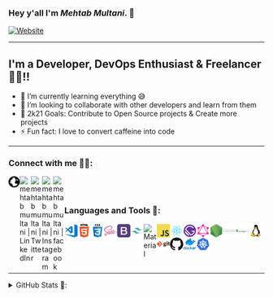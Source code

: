 ### Hey y'all I'm _**Mehtab Multani**_. 👋

[![Website](https://img.shields.io/website?label=mehtabmultani.ml&style=for-the-badge&url=https%3A%2F%2Fcodestackr.com)](https://mehtabmultani.ml)

---

## I'm a **Developer**, **DevOps** Enthusiast & **Freelancer** 👨‍💻!!

- 🌱 I’m currently learning everything 😅
- 👯 I’m looking to collaborate with other developers and learn from them
- 🥅 2k21 Goals: Contribute to Open Source projects & Create more projects
- ⚡ Fun fact: I love to convert caffeine into code

---

### **Connect with me** 🏄‍♂️:

[<img align="left" alt="mehtabmultani.ml" width="22px" src="https://raw.githubusercontent.com/iconic/open-iconic/master/svg/globe.svg" />][website]
[<img align="left" alt="mehtab multani | LinkedIn" width="22px" src="https://cdn.jsdelivr.net/npm/simple-icons@v3/icons/linkedin.svg" />][linkedin]
[<img align="left" alt="mehtab multani | Twitter" width="22px" src="https://cdn.jsdelivr.net/npm/simple-icons@v3/icons/twitter.svg" />][twitter]
[<img align="left" alt="mehtab multani | Instagram" width="22px" src="https://cdn.jsdelivr.net/npm/simple-icons@v3/icons/instagram.svg" />][instagram]
[<img align="left" alt="mehtab multani | facebook" width="22px" src="https://cdn.jsdelivr.net/npm/simple-icons@v3/icons/facebook.svg" />][facebook]

<br/>
<br/>

### **Languages and Tools** 🔰:

[<img align="left" alt="Visual Studio Code" width="26px" src="https://raw.githubusercontent.com/github/explore/80688e429a7d4ef2fca1e82350fe8e3517d3494d/topics/visual-studio-code/visual-studio-code.png" />][vscode]
[<img align="left" alt="HTML5" width="26px" src="https://raw.githubusercontent.com/github/explore/80688e429a7d4ef2fca1e82350fe8e3517d3494d/topics/html/html.png" />][html]
[<img align="left" alt="CSS3" width="26px" src="https://raw.githubusercontent.com/github/explore/80688e429a7d4ef2fca1e82350fe8e3517d3494d/topics/css/css.png" />][css]
[<img align="left" alt="Sass" width="26px" src="https://raw.githubusercontent.com/github/explore/80688e429a7d4ef2fca1e82350fe8e3517d3494d/topics/sass/sass.png" />][sass]
[<img align="left" alt="Bootstrap" width="26px" src="https://raw.githubusercontent.com/github/explore/80688e429a7d4ef2fca1e82350fe8e3517d3494d/topics/bootstrap/bootstrap.png" />][bootstrap]
[<img align="left" alt="Tailwindcss" width="26px" src="https://raw.githubusercontent.com/github/explore/80688e429a7d4ef2fca1e82350fe8e3517d3494d/topics/tailwind/tailwind.png" />][tailwind]
[<img align="left" alt="Material" width="26px" src="https://material-ui.com/static/logo.png" />][material]
[<img align="left" alt="JavaScript" width="26px" src="https://raw.githubusercontent.com/github/explore/80688e429a7d4ef2fca1e82350fe8e3517d3494d/topics/javascript/javascript.png" />][javascript]
[<img align="left" alt="React" width="26px" src="https://raw.githubusercontent.com/github/explore/80688e429a7d4ef2fca1e82350fe8e3517d3494d/topics/react/react.png" />][react]
[<img align="left" alt="Gatsby" width="26px" src="https://raw.githubusercontent.com/github/explore/e94815998e4e0713912fed477a1f346ec04c3da2/topics/gatsby/gatsby.png" />][gatsby]
[<img align="left" alt="GraphQL" width="26px" src="https://raw.githubusercontent.com/github/explore/80688e429a7d4ef2fca1e82350fe8e3517d3494d/topics/graphql/graphql.png" />][graphql]
[<img align="left" alt="Node.js" width="26px" src="https://raw.githubusercontent.com/github/explore/80688e429a7d4ef2fca1e82350fe8e3517d3494d/topics/nodejs/nodejs.png" />][node]
[<img align="left" alt="Express" width="26px" src="https://raw.githubusercontent.com/github/explore/361e2821e2dea67711cde99c9c40ed357061cf27/topics/express/express.png" />][express]
[<img align="left" alt="MongoDB" width="26px" src="https://raw.githubusercontent.com/github/explore/80688e429a7d4ef2fca1e82350fe8e3517d3494d/topics/mongodb/mongodb.png" />][mongodb]
[<img align="left" alt="Linux" width="26px" src="https://raw.githubusercontent.com/github/explore/80688e429a7d4ef2fca1e82350fe8e3517d3494d/topics/linux/linux.png" />][linux]
[<img align="left" alt="Git" width="26px" src="https://raw.githubusercontent.com/github/explore/80688e429a7d4ef2fca1e82350fe8e3517d3494d/topics/git/git.png" />][git]
[<img align="left" alt="GitHub" width="26px" src="https://raw.githubusercontent.com/github/explore/78df643247d429f6cc873026c0622819ad797942/topics/github/github.png" />][github]
[<img align="left" alt="Docker" width="26px" src="https://raw.githubusercontent.com/github/explore/80688e429a7d4ef2fca1e82350fe8e3517d3494d/topics/docker/docker.png" />][docker]
<br/>
[<img align="left" alt="Kubernetes" width="26px" src="https://raw.githubusercontent.com/github/explore/80688e429a7d4ef2fca1e82350fe8e3517d3494d/topics/kubernetes/kubernetes.png" />][kubernetes]

<br/>
<br/>
<br/>
<hr>

<details>
 <summary>GitHub Stats 📒:</summary>
  <img align="left" alt="Mehtab's GitHub Stats" src="https://github-readme-stats.codestackr.vercel.app/api?username=mehtab2899&show_icons=true&hide_border=true" />
</details>

<!-- variables -->

[website]: https://mehtabmultani.ml
[linkedin]: https://www.linkedin.com/in/mehtab-multani/
[twitter]: https://twitter.com/the_codedreamer
[instagram]: https://www.instagram.com/a_codedreamer/
[facebook]: https://www.facebook.com/mehtab2899
[vscode]: https://code.visualstudio.com/
[html]: https://developer.mozilla.org/en-US/docs/Web/html
[css]: https://developer.mozilla.org/en-US/docs/Web/CSS
[sass]: https://sass-lang.com/
[bootstrap]: https://getbootstrap.com/
[tailwind]: https://tailwindcss.com/
[material]: https://material-ui.com/
[javascript]: https://developer.mozilla.org/en-US/docs/Web/javascript
[react]: https://reactjs.org/
[gatsby]: https://www.gatsbyjs.com/
[graphql]: https://graphql.org/
[node]: https://nodejs.org/en/
[express]: http://expressjs.com/
[mongodb]: https://www.mongodb.com/
[linux]: https://www.linux.org/
[git]: https://git-scm.com/
[github]: https://github.com/
[docker]: https://www.docker.com/
[kubernetes]: https://kubernetes.io/
